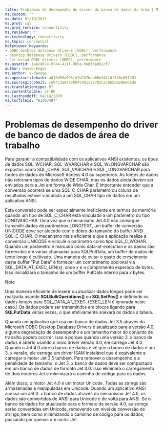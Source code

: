 ```yaml
---
title: Problemas de desempenho do driver do banco de dados da área | Microsoft Docs
ms.custom: ''
ms.date: 01/19/2017
ms.prod: sql
ms.prod_service: connectivity
ms.reviewer: ''
ms.technology: connectivity
ms.topic: conceptual
helpviewer_keywords:
- ODBC desktop database drivers [ODBC], performance
- desktop database drivers [ODBC], performance
- Jet-based ODBC drivers [ODBC], performance
ms.assetid: 1a4c4b7e-9744-411f-9b6e-06dfdad92cf7
author: David-Engel
ms.author: v-daenge
ms.openlocfilehash: a819d99a995fd7b287beb66b94f1df526e05f201
ms.sourcegitcommit: ce94c2ad7a50945481172782c270b5b0206e61de
ms.translationtype: MT
ms.contentlocale: pt-BR
ms.lasthandoff: 04/14/2020
ms.locfileid: "81303497"
---
```

# <a name="desktop-database-driver-performance-issues"></a>Problemas de desempenho do driver de banco de dados de área de trabalho
Para garantir a compatibilidade com os aplicativos ANSI existentes, os tipos de dados SQL_WCHAR, SQL_WVARCHAR e SQL_WLONGVARCHAR são expostos como SQL_CHAR, SQL_VARCHAR e SQL_LONGVARCHAR para fontes de dados do Microsoft Access 4.0 ou superiores. As fontes de dados não retornam tipos de dados WIDE CHAR, mas os dados ainda devem ser enviados para a Jet em forma de Wide Char. É importante entender que a conversão ocorrerá se uma SQL_C_CHAR parâmetro ou coluna de resultados estiver vinculada a um SQL_CHAR tipo de dados em um aplicativo ANSI.  
  
 Esta conversão pode ser especialmente ineficiente em termos de memória quando um tipo de SQL_C_CHAR está vinculado a um parâmetro do tipo LONGVARCHAR. Uma vez que o mecanismo Jet 4.0 não consegue transmitir dados de parâmetros LONGTEXT, um buffer de conversão UNICODE deve ser alocado com o dobro do tamanho do buffer ANSI SQL_C_CHAR. O mecanismo mais eficiente é que a aplicação realize a conversão UNICODE e vincule o parâmetro como tipo SQL_C_WCHAR. Quando um parâmetro é marcado como data-at-execution e os dados são fornecidos em várias chamadas para SQLPutData, um buffer de dados de texto longo é cultivado. Uma maneira de evitar o gasto de crescimento deste buffer "Put Data" é fornecer um comprimento opcional via SQL_DATA_AT_EXEC_LEN(x), onde *x* é o comprimento esperado de bytes. Isso inicializará o tamanho de um buffer PutData interno para *x* bytes.  
  
> [!NOTE]  
>  Uma maneira eficiente de inserir ou atualizar dados longos pode ser realizada usando **SQLBulkOperations()** ou **SQLSetPos()** e definindo os dados longos para SQL_DATA_AT_EXEC. (EXEC_LEN é ignorada neste caso.) Os dados podem ser transmitidos em blocos ligando para **SQLPutData** várias vezes, o que efetivamente anexará os dados à tabela.  
  
 Quando um aplicativo que usa um banco de dados Jet 3.5 através do Microsoft ODBC Desktop Database Drivers é atualizado para a versão 4.0, alguma degradação de desempenho e um tamanho maior do conjunto de trabalho podem ocorrer. Isso é porque quando uma versão 3. *x* banco de dados é aberto usando o novo driver versão 4.0, ele carrega Jet 4.0. Quando o Jet 4.0 abre o banco de dados e vê que o banco de dados é um 3. *x* versão, ele carrega um driver ISAM instalável que é equivalente a carregar o motor Jet 3.5 também. Para remover o desempenho e a penalidade de tamanho, o Jet 3. *x* banco de dados deve ser compactado em um banco de dados de formato Jet 4.0. Isso eliminará o carregamento de dois motores Jet e minimizará o caminho de código para os dados.  
  
 Além disso, o motor Jet 4.0 é um motor Unicode. Todas as strings são armazenadas e manipuladas em Unicode. Quando um aplicativo ANSI acessa um Jet 3. *x* banco de dados através do mecanismo Jet 4.0, os dados são convertidos de ANSI para Unicode e de volta para ANSI. Se o banco de dados for atualizado para o formato da versão 4.0, as strings serão convertidas em Unicode, removendo um nível de conversão de strings, bem como minimizando o caminho de código para os dados, passando por apenas um motor Jet.
